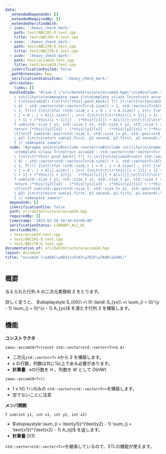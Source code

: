 ```yaml
---
data:
  _extendedDependsOn: []
  _extendedRequiredBy: []
  _extendedVerifiedWith:
  - icon: ':heavy_check_mark:'
    path: test/ABC203-E.test.cpp
    title: test/ABC203-E.test.cpp
  - icon: ':heavy_check_mark:'
    path: test/ABC278-E.test.cpp
    title: test/ABC278-E.test.cpp
  - icon: ':heavy_check_mark:'
    path: test/accum2d.test.cpp
    title: test/accum2d.test.cpp
  _isVerificationFailed: false
  _pathExtension: hpp
  _verificationStatusIcon: ':heavy_check_mark:'
  attributes:
    links: []
  bundledCode: "#line 2 \"src/dataStructure/accum2d.hpp\"\n\n#include <vector>\n#include\
    \ <utility>\n\nnamespace zawa {\n\ntemplate <class T>\nstruct accum2d : std::vector<std::vector<T>>\
    \ {\n\taccum2d() {\n\t\t(*this).push_back({ T() });\n\t}\n\taccum2d(const std::vector<std::vector<T>>&\
    \ A) : std::vector<std::vector<T>>(A.size() + 1, std::vector<T>(A[0].size() +\
    \ 1, T())) {\n\t\tfor (std::size_t i = 0 ; i < A.size() ; i++) {\n\t\t\tfor (std::size_t\
    \ j = 0 ; j < A[i].size() ; j++) {\n\t\t\t\t(*this)[i + 1][j + 1] = (*this)[i][j\
    \ + 1] + (*this)[i + 1][j] - (*this)[i][j] + A[i][j];\n\t\t\t}\n\t\t}\n\t}\n\t\
    T sum(std::size_t y1, std::size_t x1, std::size_t y2, std::size_t x2) {\n\t\t\
    return (*this)[y2][x2] - (*this)[y1][x2] - (*this)[y2][x1] + (*this)[y1][x1];\n\
    \t}\n\tT sum(std::pair<std::size_t, std::size_t> p1, std::pair<std::size_t, std::size_t>\
    \ p2) {\n\t\treturn sum(p1.first, p1.second, p2.first, p2.second);\n\t}\n};\n\n\
    } // namespace zawa\n"
  code: "#pragma once\n\n#include <vector>\n#include <utility>\n\nnamespace zawa {\n\
    \ntemplate <class T>\nstruct accum2d : std::vector<std::vector<T>> {\n\taccum2d()\
    \ {\n\t\t(*this).push_back({ T() });\n\t}\n\taccum2d(const std::vector<std::vector<T>>&\
    \ A) : std::vector<std::vector<T>>(A.size() + 1, std::vector<T>(A[0].size() +\
    \ 1, T())) {\n\t\tfor (std::size_t i = 0 ; i < A.size() ; i++) {\n\t\t\tfor (std::size_t\
    \ j = 0 ; j < A[i].size() ; j++) {\n\t\t\t\t(*this)[i + 1][j + 1] = (*this)[i][j\
    \ + 1] + (*this)[i + 1][j] - (*this)[i][j] + A[i][j];\n\t\t\t}\n\t\t}\n\t}\n\t\
    T sum(std::size_t y1, std::size_t x1, std::size_t y2, std::size_t x2) {\n\t\t\
    return (*this)[y2][x2] - (*this)[y1][x2] - (*this)[y2][x1] + (*this)[y1][x1];\n\
    \t}\n\tT sum(std::pair<std::size_t, std::size_t> p1, std::pair<std::size_t, std::size_t>\
    \ p2) {\n\t\treturn sum(p1.first, p1.second, p2.first, p2.second);\n\t}\n};\n\n\
    } // namespace zawa\n"
  dependsOn: []
  isVerificationFile: false
  path: src/dataStructure/accum2d.hpp
  requiredBy: []
  timestamp: '2023-01-20 10:34:42+09:00'
  verificationStatus: LIBRARY_ALL_AC
  verifiedWith:
  - test/accum2d.test.cpp
  - test/ABC203-E.test.cpp
  - test/ABC278-E.test.cpp
documentation_of: src/dataStructure/accum2d.hpp
layout: document
title: "accum2d (\u4E8C\u6B21\u5143\u7D2F\u7A4D\u548C)"
---
```


## 概要

与えられた行列 $A$ の二次元累積和 $S$ をとります。

詳しく言うと、 $\displaystyle S_{00}\ =\ 0\ \land\ S_{yx}\ =\ \sum_{i = 0}^{y - 1} \sum_{j = 0}^{x - 1} A_{yx}$ を満たす行列 $S$ を構築します。

## 機能

**コンストラクタ**

`zawa::accum2d<T>(const std::vector<std::vector<T>>& A)`
- 二次元`std::vector<T>` `A`から $S$ を構築します。
- `A` の行数、列数は共に1以上である必要があります。
- **計算量** : `A`の行数を $H$ 、列数を $W$ として $O(HW)$

`zawa::accum2d<T>()`
- 1 x 1の `T()`のみの `std::vector<std::vector<T>>`を構築します。
- 空でないことに注意

**メンバ関数**

`T sum(int y1, int x1, int y2, int x2)`
- $\displaystyle \sum_{i = \text{y1}}^{\text{y2} - 1} \sum_{j = \text{x1}}^{\text{x2} - 1} A_{ij}$ を返します。
- **計算量** $O(1)$

`std::vector<std::vector<T>>`を継承しているので、STLの機能が使えます。
